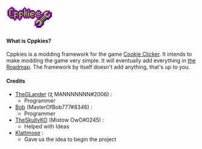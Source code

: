 <img alt="Cppkies" src="./static/CppkiesLogo.png?raw=true" width="25%" height="25%">

#### What is Cppkies? 
Cppkies is a modding framework for the game [Cookie Clicker](https://orteil.dashnet.org/cookieclicker/). It intends to make modding the game very simple. It will eventually add everything in [the Roadmap](Roadmap.md). The framework by itself doesn't add anything, that's up to you. 

#### Credits 

- [TheGLander](https://github.com/TheGLander) (ʐ̈ MANNNNNNN#2006) :
  - Programmer
- [Bob](https://github.com/MasterOfBob777) (MasterOfBob777#8346) :
  - Programmer
- [TheSkullyKO](https://github.com/TheSkullyKO) (Mistow OwO#0245) :
  - Helped with Ideas
- [Klattmose](https://github.com/klattmose/) :
  - Gave us the idea to begin the project
